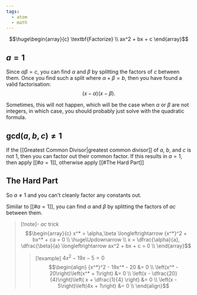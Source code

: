 ```yaml
---
tags:
  - atom
  - math
---
```

$$\huge\begin{array}{c}
	\textbf{Factorize} \\
	ax^2 + bx + c
\end{array}$$
## $a = 1$
Since $\alpha\beta = c$, you can find $\alpha$ and $\beta$ by splitting the factors of $c$ between them. Once you find such a split where $\alpha + \beta = b$, then you have found a valid factorisation:
$$(x-\alpha)(x-\beta).$$

Sometimes, this will not happen, which will be the case when $\alpha$ or $\beta$ are not integers, in which case, you should probably just solve with the quadratic formula.
## $\text{gcd}(a,b,c) \ne 1$
If the [[Greatest Common Divisor|greatest common divisor]] of $a$, $b$, and $c$ is not $1$, then you can factor out their common factor. If this results in $a = 1$, then apply [[#$a = 1$]], otherwise apply [[#The Hard Part]]
## The Hard Part
So $a \ne 1$ and you can't cleanly factor any constants out.

Similar to [[#$a = 1$]], you can find $\alpha$ and $\beta$ by splitting the factors of $ac$ between them.


> [!note]- $ac$ trick
> $$\begin{array}{c}
> 	x^* = \alpha,\beta \longleftrightarrow {x^*}^2 + bx^* + ca = 0 \\
> 	\huge\Updownarrow \\
> 	x = \dfrac{\alpha}{a}, \dfrac{\beta}{a} \longleftrightarrow ax^2 + bx + c = 0 \\
> \end{array}$$
> 
> > [!example] $4x^2 - 19x - 5 = 0$
> > $$\begin{align}
> > 	{x^*}^2 - 19x^* - 20 &= 0 \\
> > 	\left(x^* - 20\right)\left(x^* + 1\right) &= 0 \\
> > 	\left(x - \dfrac{20}{4}\right)\left( x + \dfrac{1}{4} \right) &= 0 \\
> > 	\left(x - 5\right)\left(4x + 1\right) &= 0 \\
> > \end{align}$$